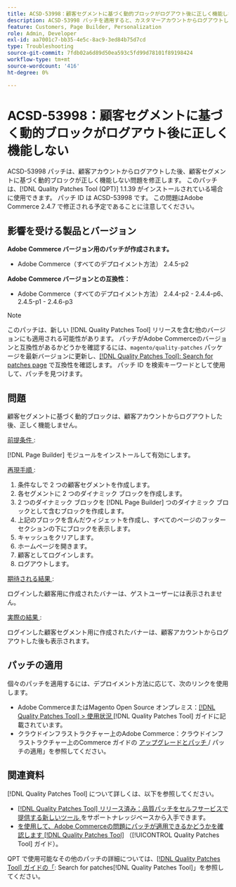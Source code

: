 ```yaml
---
title: ACSD-53998：顧客セグメントに基づく動的ブロックがログアウト後に正しく機能しない
description: ACSD-53998 パッチを適用すると、カスタマーアカウントからログアウトした後、カスタマーセグメントに基づく動的ブロックが正しく機能しないAdobe Commerceの問題を修正できます。
feature: Customers, Page Builder, Personalization
role: Admin, Developer
exl-id: aa7001c7-bb35-4e5c-8ac9-3ed84b75d7cd
type: Troubleshooting
source-git-commit: 7fdb02a6d89d50ea593c5fd99d78101f89198424
workflow-type: tm+mt
source-wordcount: '416'
ht-degree: 0%

---
```


# ACSD-53998：顧客セグメントに基づく動的ブロックがログアウト後に正しく機能しない

ACSD-53998 パッチは、顧客アカウントからログアウトした後、顧客セグメントに基づく動的ブロックが正しく機能しない問題を修正します。 このパッチは、[!DNL Quality Patches Tool (QPT)] 1.1.39 がインストールされている場合に使用できます。 パッチ ID は ACSD-53998 です。 この問題はAdobe Commerce 2.4.7 で修正される予定であることに注意してください。

## 影響を受ける製品とバージョン

**Adobe Commerce バージョン用のパッチが作成されます。**

* Adobe Commerce（すべてのデプロイメント方法） 2.4.5-p2

**Adobe Commerce バージョンとの互換性：**

* Adobe Commerce（すべてのデプロイメント方法） 2.4.4-p2 - 2.4.4-p6、2.4.5-p1 - 2.4.6-p3

>[!NOTE]
>
>このパッチは、新しい [!DNL Quality Patches Tool] リリースを含む他のバージョンにも適用される可能性があります。 パッチがAdobe Commerceのバージョンと互換性があるかどうかを確認するには、`magento/quality-patches` パッケージを最新バージョンに更新し、[[!DNL Quality Patches Tool]: Search for patches page](https://experienceleague.adobe.com/tools/commerce-quality-patches/index.html) で互換性を確認します。 パッチ ID を検索キーワードとして使用して、パッチを見つけます。

## 問題

顧客セグメントに基づく動的ブロックは、顧客アカウントからログアウトした後、正しく機能しません。

<u> 前提条件 </u>:

[!DNL Page Builder] モジュールをインストールして有効にします。

<u> 再現手順 </u>:

1. 条件なしで 2 つの顧客セグメントを作成します。
1. 各セグメントに 2 つのダイナミック ブロックを作成します。
1. 2 つのダイナミック ブロックを [!DNL Page Builder] つのダイナミック ブロックとして含むブロックを作成します。
1. 上記のブロックを含んだウィジェットを作成し、すべてのページのフッターセクションの下にブロックを表示します。
1. キャッシュをクリアします。
1. ホームページを開きます。
1. 顧客としてログインします。
1. ログアウトします。

<u> 期待される結果 </u>:

ログインした顧客用に作成されたバナーは、ゲストユーザーには表示されません。

<u> 実際の結果 </u>:

ログインした顧客セグメント用に作成されたバナーは、顧客アカウントからログアウトした後も表示されます。

## パッチの適用

個々のパッチを適用するには、デプロイメント方法に応じて、次のリンクを使用します。

* Adobe CommerceまたはMagento Open Source オンプレミス：[[!DNL Quality Patches Tool] > 使用状況 ](/help/tools/quality-patches-tool/usage.md) [!DNL Quality Patches Tool] ガイドに記載されています。
* クラウドインフラストラクチャー上のAdobe Commerce：クラウドインフラストラクチャー上のCommerce ガイドの [ アップグレードとパッチ ](https://experienceleague.adobe.com/docs/commerce-cloud-service/user-guide/develop/upgrade/apply-patches.html)/ パッチの適用」を参照してください。

## 関連資料

[!DNL Quality Patches Tool] について詳しくは、以下を参照してください。

* [[!DNL Quality Patches Tool]  リリース済み：品質パッチをセルフサービスで提供する新しいツール ](https://experienceleague.adobe.com/en/docs/commerce-operations/tools/quality-patches-tool/quality-patches-tool-to-self-serve-quality-patches) をサポートナレッジベースから入手できます。
* [ を使用して、Adobe Commerceの問題にパッチが適用できるかどうかを確認します  [!DNL Quality Patches Tool]](/help/tools/quality-patches-tool/patches-available-in-qpt/check-patch-for-magento-issue-with-magento-quality-patches.md) （[!UICONTROL Quality Patches Tool] ガイド）。


QPT で使用可能なその他のパッチの詳細については、[[!DNL Quality Patches Tool] ガイドの「](https://experienceleague.adobe.com/tools/commerce-quality-patches/index.html): Search for patches[!DNL Quality Patches Tool]」を参照してください。
